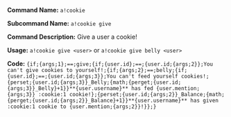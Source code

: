 **Command Name:** `a!cookie`

**Subcommand Name:** `a!cookie give`

**Command Description:**
Give a user a cookie!

**Usage:**
`a!cookie give <user>` or `a!cookie give belly <user>`

**Code:**
```{if;{args;1};==;give;{if;{user.id};==;{user.id;{args;2}};You can't give cookies to yourself!;{if;{args;2};==;belly;{if;{user.id};==;{user.id;{args;3}};You can't feed yourself cookies!;{perset;{user.id;{args;3}}_Belly;{math;{perget;{user.id;{args;3}}_Belly}+1}}**{user.username}** has fed {user.mention;{args;3}} :cookie:1 cookie!};{perset;{user.id;{args;2}}_Balance;{math;{perget;{user.id;{args;2}}_Balance}+1}}**{user.username}** has given :cookie:1 cookie to {user.mention;{args;2}}!}};}```
